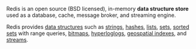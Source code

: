 Redis is an open source (BSD licensed), in-memory **data structure store** used as a database, cache, message broker, and streaming engine.


Redis provides [data structures](https://redis.io/docs/data-types/) such as [strings](https://redis.io/docs/data-types/strings/), [hashes](https://redis.io/docs/data-types/hashes/), [lists](https://redis.io/docs/data-types/lists/), [sets](https://redis.io/docs/data-types/lists/), [sorted sets](https://redis.io/docs/data-types/sorted-sets/) with range queries, [bitmaps](https://redis.io/docs/data-types/bitmaps/), [hyperloglogs](https://redis.io/docs/data-types/hyperloglogs/), [geospatial indexes](https://redis.io/docs/data-types/geospatial/), and [streams](https://redis.io/docs/data-types/streams/).

